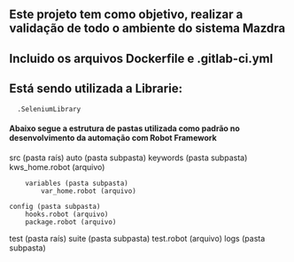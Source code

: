 ##  Este projeto tem como objetivo, realizar a validação de todo o ambiente do sistema Mazdra   ##

##  Incluido os arquivos Dockerfile e .gitlab-ci.yml    ##
##  Está sendo utilizada a Librarie:
      .SeleniumLibrary


 <h4> Abaixo segue a estrutura de pastas utilizada como padrão no desenvolvimento da automação com Robot Framework </h4>
src (pasta raís)
    auto (pasta subpasta)
        keywords (pasta subpasta)
            kws_home.robot (arquivo)

        variables (pasta subpasta)
            var_home.robot (arquivo)

    config (pasta subpasta)
        hooks.robot (arquivo)
        package.robot (arquivo)

test (pasta raís)
    suite (pasta subpasta)
        test.robot (arquivo)
    logs (pasta subpasta)
